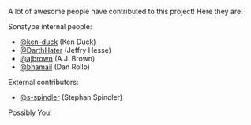 A lot of awesome people have contributed to this project! Here they are:

Sonatype internal people:

* [@ken-duck](https://github.com/ken-duck/) (Ken Duck)
* [@DarthHater](https://github.com/darthhater/) (Jeffry Hesse)
* [@ajbrown](https://github.com/ajbrown) (A.J. Brown)
* [@bhamail](https://github.com/bhamail) (Dan Rollo)

External contributors:

* [@s-spindler](https://github.com/s-spindler) (Stephan Spindler)

Possibly You!
